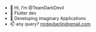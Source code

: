 - 👋 Hi, I’m @TeamDarkDevil
- 👀 Flutter dev
- 🌱 Developing imaginary Applications 
- 📫 any query? mrdevberlin@gmail.com


<!---
TeamDarkDevil/TeamDarkDevil is a ✨ special ✨ repository because its `README.md` (this file) appears on your GitHub profile.
You can click the Preview link to take a look at your changes.
--->
